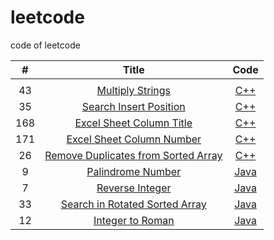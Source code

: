# leetcode
code of leetcode 


| #   | Title | Code |
| :---: |:---------------------:| :----:|
|  | []() | []() |
| 43 | [Multiply Strings](https://leetcode.com/problems/multiply-strings/) | [C++](https://github.com/lygithub/leetcode/blob/master/MultiplyStrings.cpp) |
| 35 | [Search Insert Position](https://leetcode.com/problems/search-insert-position/) | [C++](https://github.com/lygithub/leetcode/blob/master/SearchInsertPosition.cpp) |
| 168 | [Excel Sheet Column Title](https://leetcode.com/problems/excel-sheet-column-title/) | [C++](https://github.com/lygithub/leetcode/blob/master/ExcelSheetColumnTitle.cpp) |
| 171 | [Excel Sheet Column Number](https://leetcode.com/problems/excel-sheet-column-number/) | [C++](https://github.com/lygithub/leetcode/blob/master/ExcelSheetColumnNumber.cpp) |
| 26 | [Remove Duplicates from Sorted Array](https://leetcode.com/problems/remove-duplicates-from-sorted-array/) | [C++](https://github.com/lygithub/leetcode/blob/master/RemoveDuplicatesFromSortedArray.cpp) |
| 9 | [Palindrome Number](https://leetcode.com/problems/palindrome-number/) | [Java](https://github.com/lygithub/leetcode/blob/master/PalindromeNumber.java) |
| 7 | [Reverse Integer ](https://leetcode.com/problems/reverse-integer/) | [Java](https://github.com/lygithub/leetcode/blob/master/ReverseInteger.java) |
| 33 | [Search in Rotated Sorted Array](https://leetcode.com/problems/search-in-rotated-sorted-array/) | [Java](https://github.com/lygithub/leetcode/blob/master/SearchInRotatedSortedArray.java) |
| 12 | [Integer to Roman](https://leetcode.com/problems/integer-to-roman/) | [Java](https://github.com/lygithub/leetcode/blob/master/IntegerToRoman.java) |
